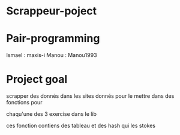 # Scrappeur-poject

# Pair-programming 
Ismael : maxis-i
Manou : Manou1993

# Project goal


scrapper des donnés dans les sites donnés pour le mettre dans des fonctions pour 


chaqu'une des 3 exercise dans le lib



ces fonction contiens des tableau et des hash qui les stokes 
